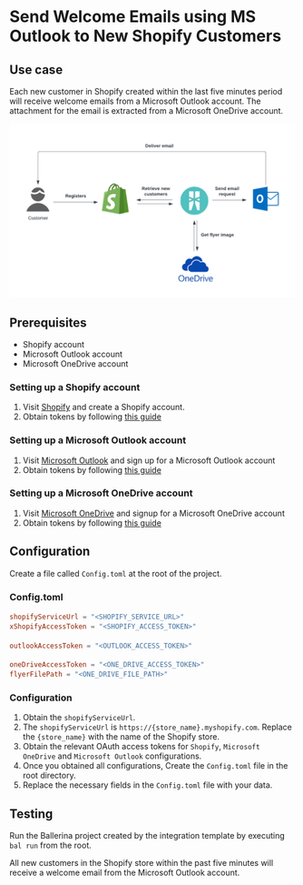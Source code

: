 # Send Welcome Emails using MS Outlook to New Shopify Customers

## Use case
Each new customer in Shopify created within the last five minutes period will receive welcome emails 
from a Microsoft Outlook account. The attachment for the email is extracted from a Microsoft OneDrive account.

![Flow diagram](/shopify-new-customers-to-outlook-mail/docs/images/flow.png)

## Prerequisites
* Shopify account
* Microsoft Outlook account
* Microsoft OneDrive account

### Setting up a Shopify account
1. Visit [Shopify](https://www.shopify.com) and create a Shopify account.
2. Obtain tokens by following [this guide](https://help.shopify.com/en/manual/apps/custom-apps)

### Setting up a Microsoft Outlook account
1. Visit [Microsoft Outlook](https://outlook.live.com/owa/) and sign up for a Microsoft Outlook account
2. Obtain tokens by following [this guide](https://docs.microsoft.com/en-us/graph/auth-v2-user#authentication-and-authorization-steps) 

### Setting up a Microsoft OneDrive account
1. Visit [Microsoft OneDrive](https://www.microsoft.com/en-ww/microsoft-365/onedrive/online-cloud-storage) and signup for a Microsoft OneDrive account
2. Obtain tokens by following [this guide](https://docs.microsoft.com/en-us/graph/auth-v2-user#authentication-and-authorization-steps)

## Configuration
Create a file called `Config.toml` at the root of the project.

### Config.toml 
```toml
shopifyServiceUrl = "<SHOPIFY_SERVICE_URL>"
xShopifyAccessToken = "<SHOPIFY_ACCESS_TOKEN>"

outlookAccessToken = "<OUTLOOK_ACCESS_TOKEN>"

oneDriveAccessToken = "<ONE_DRIVE_ACCESS_TOKEN>"
flyerFilePath = "<ONE_DRIVE_FILE_PATH>"
```

### Configuration
1. Obtain the `shopifyServiceUrl`. 
2. The `shopifyServiceUrl` is `https://{store_name}.myshopify.com`. Replace the `{store_name}` with the name of the Shopify store.
3. Obtain the relevant OAuth access tokens for `Shopify`, `Microsoft OneDrive` and `Microsoft Outlook` configurations.
4. Once you obtained all configurations, Create the `Config.toml` file in the root directory.
5. Replace the necessary fields in the `Config.toml` file with your data.

## Testing
Run the Ballerina project created by the integration template by executing `bal run` from the root.

All new customers in the Shopify store within the past five minutes will receive a welcome email from the Microsoft Outlook account.
